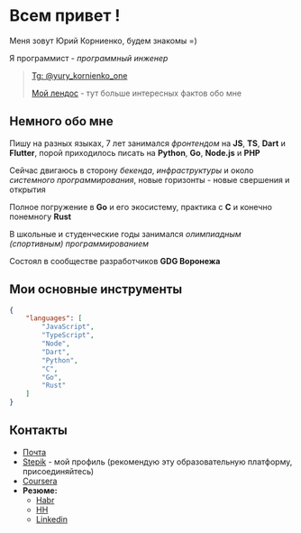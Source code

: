 # Всем привет !

Меня зовут Юрий Корниенко, будем знакомы =)

Я программист - *программный инженер*

> [Tg: @yury_kornienko_one](https://t.me/yury_kornienko_one)
>
> [Мой лендос](https://geooooo.github.io/landing/) - тут больше интересных фактов обо мне

## Немного обо мне

Пишу на разных языках, 7 лет занимался *фронтендом* на **JS**, **TS**, **Dart** и **Flutter**, порой приходилось писать на **Python**, **Go**, **Node.js** и **PHP**

Сейчас двигаюсь в сторону *бекенда*, *инфраструктуры* и около *системного программирования*,
новые горизонты - новые свершения и открытия

Полное погружение в **Go** и его экосистему, практика с **C** и конечно понемногу **Rust**

В школьные и студенческие годы занимался *олимпиадным (спортивным) программированием*

Состоял в сообществе разработчиков **GDG Воронежа**

## Мои основные инструменты

```json
{
    "languages": [
        "JavaScript",
        "TypeScript",
        "Node",
        "Dart",
        "Python",
        "C",
        "Go",
        "Rust"
    ]
}
```

## Контакты

- [Почта](mailto:geo97it@gmail.com)
- [Stepik](https://stepik.org/users/19182402/profile) - мой профиль (рекомендую эту образовательную платформу, присоединяйтесь)
- [Coursera](https://www.coursera.org/learner/yury-kornienko-one)
- **Резюме:**
  - [Habr](https://career.habr.com/yury_kornienko_one)
  - [HH](https://orel.hh.ru/resume/688c2e57ff08aea8990039ed1f6e5653355466)
  - [Linkedin](https://www.linkedin.com/in/yury-kornienko-one/)
